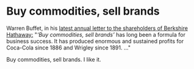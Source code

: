 # Buy commodities, sell brands

Warren Buffet, in his [latest annual letter to the shareholders of Berkshire
Hathaway:](http://www.berkshirehathaway.com/letters/2011ltr.pdf) "_‘Buy
commodities, sell brands’_ has long been a formula for business success. It
has produced enormous and sustained profits for Coca-Cola since 1886 and
Wrigley since 1891. …"

Buy commodities, sell brands. I like it.
